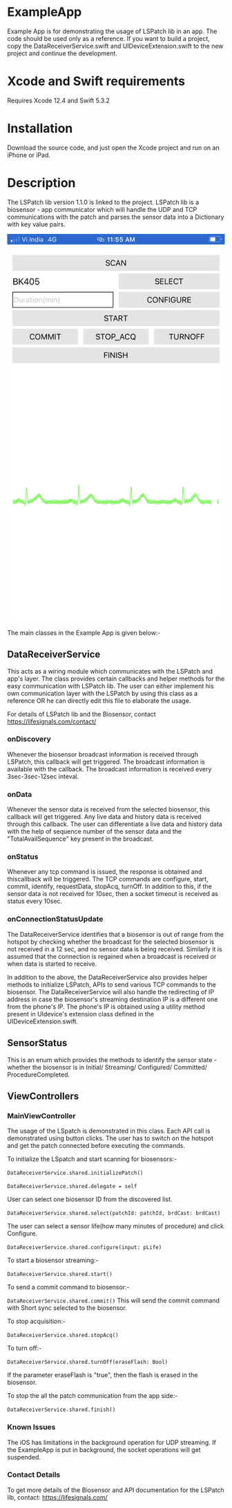 

# ExampleApp
Example App is for demonstrating the usage of LSPatch lib in an app. The code should be used only as a reference. If you want to build a project, copy the DataReceiverService.swift and UIDeviceExtension.swift to the new project and continue the development. 

# Xcode and Swift requirements
Requires Xcode 12.4 and Swift 5.3.2

# Installation
Download the source code, and just open the Xcode project and run on an iPhone or iPad.

# Description
The LSPatch lib version 1.1.0 is linked to the project. LSPatch lib is a biosensor - app communicator which will handle the UDP and TCP communications with the patch and parses the sensor data into a Dictionary with key value pairs. 

![Demo](Images/Screen.png)

The main classes in the Example App is given below:-

## DataReceiverService 
This acts as a wiring module which communicates with the LSPatch and app's layer. The class provides certain callbacks and helper methods for the easy communication with LSPatch lib. The user can either implement his own communication layer with the LSPatch by using this class as a reference OR he can directly edit this file to elaborate the usage. 

For details of LSPatch lib and the Biosensor, contact https://lifesignals.com/contact/

### onDiscovery
Whenever the biosensor broadcast information is received through LSPatch, this callback will get triggered. The broadcast information is available with the callback. The broadcast information is received every 3sec-3sec-12sec inteval.
### onData
Whenever the sensor data is received from the selected biosensor, this callback will get triggered. Any live data and history data is received through this callback. The user can differentiate a live data and history data with the help of sequence number of the sensor data and the "TotalAvailSequence" key present in the broadcast.
### onStatus
Whenever any tcp command is issued, the response is obtained and thiscallback will be triggered. The TCP commands are configure, start, commit, identify, requestData, stopAcq, turnOff. In addition to this, if the sensor data is not received for 10sec, then a socket timeout is received as status every 10sec.
### onConnectionStatusUpdate
The DataReceiverService identifies that a biosensor is out of range from the hotspot by checking whether the broadcast for the selected biosensor is not received in a 12 sec, and no sensor data is being received. Similarly it is assumed that the connection is regained when a broadcast is received or when data is started to receive. 

In addition to the above, the DataReceiverService also provides helper methods to initialize LSPatch, APIs to send various TCP commands to the biosensor. The DataReceiverService will also handle the redirecting of IP address in case the biosensor's streaming destination IP is a different one from the phone's IP. The phone's IP is obtained using a utility method present in UIdevice's extension class defined in the UIDeviceExtension.swift.

## SensorStatus
This is an enum which provides the methods to identify the sensor state - whether the biosensor is in Initial/ Streaming/ Configured/ Committed/ ProcedureCompleted.

## ViewControllers
### MainViewController
The usage of the LSpatch is demonstrated in this class. Each API call is demonstrated using button clicks. The user has to switch on the hotspot and get the patch connected before executing the commands.

To initialize the LSpatch and start scanning for biosensors:-

`DataReceiverService.shared.initializePatch()`

`DataReceiverService.shared.delegate = self`

User can select one biosensor ID from the discovered list.

`DataReceiverService.shared.select(patchId: patchId, brdCast: brdCast)`

The user can select a sensor life(how many minutes of procedure) and click Configure. 

`DataReceiverService.shared.configure(input: pLife)`

To start a biosensor streaming:-

`DataReceiverService.shared.start()`

To send a commit command to biosensor:-

`DataReceiverService.shared.commit()`
This will send the commit command with Short sync selected to the biosensor.

To stop acquisition:-

`DataReceiverService.shared.stopAcq()`

To turn off:-

`DataReceiverService.shared.turnOff(eraseFlash: Bool)`

If the parameter eraseFlash is "true", then the flash is erased in the biosensor.

To stop the all the patch communication from the app side:- 

`DataReceiverService.shared.finish()`

### Known Issues
The iOS has limitations in the background operation for UDP streaming. If the ExampleApp is put in background, the socket operations will get suspended.

### Contact Details
To get more details of the Biosensor and API documentation for the LSPatch lib, contact: https://lifesignals.com/


